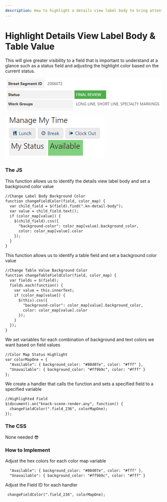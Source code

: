 ```yaml
---
description: How to highlight a details view label body to bring attention to a field
---
```


# Highlight Details View Label Body & Table Value

This will give greater visibility to a field that is important to understand at a glance such as a status field and adjusting the highlight color based on the current status.

![In the Signs and Markings Tracker, Work Order Details page](../../.gitbook/assets/image%20%2851%29.png)

![In Parking Enterprise Portal, My Assignments page](../../.gitbook/assets/highlight_details_widget_field.png)

### The JS

This function allows us to identify the details view label body and set a background color value

```text
//Change Label Body Background Color
function changeFieldColor(field, color_map) {
  var child_field = $(field).find(".kn-detail-body");
  var value = child_field.text();
  if (color_map[value]) {
    $(child_field).css({
      "background-color": color_map[value].background_color,
      color: color_map[value].color
    });
  }
}
```

This function allows us to identify a table field and set a background color value

```text
//Change Table Value Background Color
function changeTableFieldColor(field, color_map) {
  var fields = $(field);
  fields.each(function() {
    var value = this.innerText;
    if (color_map[value]) {
      $(this).css({
        "background-color": color_map[value].background_color,
        color: color_map[value].color
      });
    }
  });
}
```

We set variables for each combination of background and text colors we want based on field values

```text
//Color Map Status Highlight
var colorMapOne = {
  "Available": { background_color: "#80d07e", color: "#fff" },
  "Unavailable": { background_color: "#ff9b9c", color: "#fff" }
};
```

We create a handler that calls the function and sets a specified field to a specified variable

```text
//Highlighted Field
$(document).on("knack-scene-render.any", function() {
  changeFieldColor(".field_236", colorMapOne);
});
```

### The CSS

None needed 😎

### How to Implement

Adjust the hex colors for each color map variable

```text
  "Available": { background_color: "#80d07e", color: "#fff" },
  "Unavailable": { background_color: "#ff9b9c", color: "#fff" }
```

Adjust the Field ID for each handler

```text
 changeFieldColor(".field_236", colorMapOne);
```



